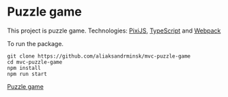# Puzzle game

This project is puzzle game. Technologies: [PixiJS](https://pixijs.com/), [TypeScript](https://www.typescriptlang.org/) and [Webpack](https://webpack.js.org/)

To run the package.

```
git clone https://github.com/aliaksandrminsk/mvc-puzzle-game
cd mvc-puzzle-game
npm install
npm run start
```

[Puzzle game
](https://mvc-puzzle-game.web.app/)
